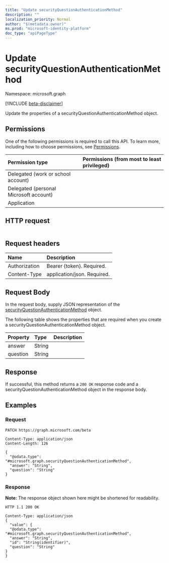 ```yaml
---
title: "Update securityQuestionAuthenticationMethod"
description: ""
localization_priority: Normal
author: "$(metadata.owner)"
ms.prod: "microsoft-identity-platform"
doc_type: "apiPageType"
---
```


# Update securityQuestionAuthenticationMethod

Namespace: microsoft.graph

[!INCLUDE [beta-disclaimer](../../includes/beta-disclaimer.md)]

Update the properties of a securityQuestionAuthenticationMethod object.

## Permissions

One of the following permissions is required to call this API. To learn more, including how to choose permissions, see [Permissions](/graph/permissions-reference).

| Permission type                        | Permissions (from most to least privileged) |
| :------------------------------------- | :------------------------------------------ |
| Delegated (work or school account)     |                                             |
| Delegated (personal Microsoft account) |                                             |
| Application                            |                                             |

## HTTP request

<!-- {
  "blockType": "ignored"
}
-->

```http

```

## Request headers

| Name          | Description                 |
| :------------ | :-------------------------- |
| Authorization | Bearer {token}. Required.   |
| Content-Type  | application/json. Required. |

## Request Body

In the request body, supply JSON representation of the [securityQuestionAuthenticationMethod](../resources/-securityquestionauthenticationmethod.md) object.

<!-- Actions and Functions -->

<!-- CRUD Methods -->

The following table shows the properties that are required when you create a securityQuestionAuthenticationMethod object.

| Property | Type   | Description |
| :------- | :----- | :---------- |
| answer   | String |             |
| question | String |             |

## Response

If successful, this method returns a `200 OK` response code and a securityQuestionAuthenticationMethod object in the response body.

## Examples

### Request

<!-- {
  "blockType": "request",
  "name": "update_securityquestionauthenticationmethod"
}
-->

```http
PATCH https://graph.microsoft.com/beta

Content-Type: application/json
Content-Length: 126

{
  "@odata.type": "#microsoft.graph.securityQuestionAuthenticationMethod",
  "answer": "String",
  "question": "String"
}

```

### Response

**Note:** The response object shown here might be shortened for readability.

<!-- {
  "blockType": "response",
  "truncated": true,
  "@odata.type": "microsoft.strongAuthentication.securityQuestionAuthenticationMethod"
}
-->

```http
HTTP 1.1 200 OK

Content-Type: application/json
{
  "value": {
  "@odata.type": "#microsoft.graph.securityQuestionAuthenticationMethod",
  "answer": "String",
  "id": "String(identifier)",
  "question": "String"
}
}

```
